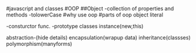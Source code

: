 #javascript and classes 
#OOP
##Object 
-collection of properties and methods
-tolowerCase
#why use oop
#parts of oop
object literal

-consturctor func.
-prototype
classes 
instance(new,this)


abstraction-(hide details)
encapsulation(wrapup data)
inheritance(classses)
polymorphism(manyforms)
